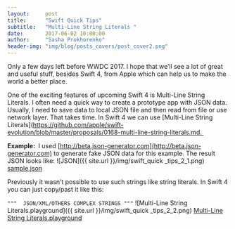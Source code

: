 ```yaml
---
layout:     post
title:      "Swift Quick Tips"
subtitle:   "Multi-Line String Literals "
date:       2017-06-02 10:00:00
author:     "Sasha Prokhorenko"
header-img: "img/blog/posts_covers/post_cover2.png"
---
```

Only a few days left before WWDC 2017. I hope that we’ll see a lot of great and useful stuff, besides Swift 4, from Apple which can help us to make the world a better place.

One of the exciting features of upcoming Swift 4 is Multi-Line String Literals. I often need a quick way to create a prototype app with JSON data. Usually, I need to save data to local JSON file and then read from file or use network layer. That takes time. In Swift 4 we can use [Multi-Line String Literals](https://github.com/apple/swift-evolution/blob/master/proposals/0168-multi-line-string-literals.md. 

<b>Example: </b>
I used [http://beta.json-generator.com](http://beta.json-generator.com) to generate fake JSON data for this example. The result JSON looks like:
![JSON]({{ site.url }}/img/swift_quick _tips_2_1.png)
[sample.json](https://gist.github.com/minikin/2ab9c40a78fdab4f78dcc17776bcf8e3)

Previously it wasn’t possible to use such strings like string literals.
In Swift 4 you can just copy/past it like this:

```"""  JSON/XML/OTHERS COMPLEX STRINGS """```
![Multi-Line String Literals.playground]({{ site.url }}/img/swift_quick _tips_2_2.png)
[Multi-Line String Literals.playground](https://www.dropbox.com/sh/m1idofs0jl28go0/AAAeh8tXaLiiBNw1u5ZSsyPAa?dl=1)
